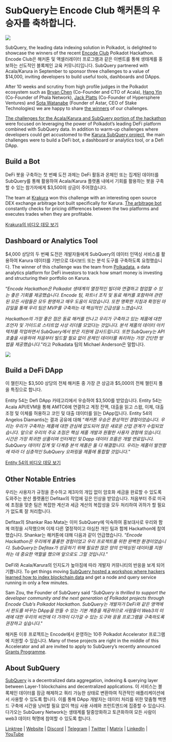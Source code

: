 # SubQuery는 Encode Club 해커톤의 우승자를 축하합니다.

![](https://miro.medium.com/max/1400/1*KSv8qczywRPCEvWXeYiDNA.png)

SubQuery, the leading data indexing solution in Polkadot, is delighted to showcase the winners of the recent [Encode Club](https://www.encode.club/) Polkadot Hackathon. Encode Club은 해커톤 및 액셀러레이터 프로그램과 같은 이벤트를 통해 생태계를 홍보하는 선도적인 블록체인 교육 커뮤니티입니다. SubQuery partnered with Acala/Karura in September to sponsor three challenges to a value of $14,000, inviting developers to build useful tools, dashboards and DApps.

After 10 weeks and scrutiny from high profile judges in the Polkadot ecosystem such as [Bryan Chen](https://twitter.com/XiliangChen) (Co-Founder and CTO of Acala), [Hang Yin](https://twitter.com/bgmshana) (Co-Founder of Phala Network), [Jack Platts](https://twitter.com/jackbplatts) (Co-Founder of Hypersphere Ventures) and [Sota Watanabe](https://twitter.com/WatanabeSota) (Founder of Astar, CEO of Stake Technologies) we are happy to share [the winners](https://medium.com/encode-club/polkadot-hack-finale-prizewinners-and-summary-931627c64d9) of our challenges.

[The challenges for the Acala/Karura and SubQuery portion of the hackathon](https://medium.com/encode-club/polkadot-hack-challenges-7cfeba1a4c0e) were focused on leveraging the power of Polkadot’s leading DeFi platform combined with SubQuery data. In addition to warm-up challenges where developers could get accustomed to the [Karura SubQuery project](https://explorer.subquery.network/subquery/AcalaNetwork/karura), the main challenges were to build a DeFi bot, a dashboard or analytics tool, or a Defi DApp.

## Build a Bot

DeFi 봇을 구축하는 첫 번째 도전 과제는 DeFi 활동과 온체인 또는 집계된 데이터를 SubQuery를 통해 활용하여 Acala/Karura 플랫폼 내에서 기회를 활용하는 봇을 구축할 수 있는 참가자에게 $3,500의 상금이 주어졌습니다.

The team at [Krakura](https://github.com/houtenbos/krakura-bot) won this challenge with an interesting open source DEX exchange arbitrage bot built specifically for Karura. [The arbitrage bot](https://github.com/houtenbos/krakura-bot) constantly checks for pricing differences between the two platforms and executes trades when they are profitable.

[Krakura의 비디오 데모 보기](https://youtu.be/G7TNTzMDijU)

## Dashboard or Analytics Tool

$4,000 상당의 두 번째 도전은 개발자들에게 SubQuery의 데이터 인덱싱 서비스를 활용하여 Karura 데이터를 기반으로 대시보드 또는 분석 도구를 구축하도록 요청했습니다. The winner of this challenge was the team from [Polkadata](https://www.polkadata.xyz/), a data analytics platform for DeFi investors to track how smart money is investing and structuring their portfolio on Karura.

“_Encode Hackathon은 Polkadot 생태계의 열정적인 빌더와 연결하고 협업할 수 있는 좋은 기회를 제공했습니다. Encode 팀, 파트너 조직 및 동료 해커를 포함하여 관련된 모든 사람들은 모두 환영하고 매우 도움이 되었습니다. 또한 명확한 지침과 확정된 마감일을 통해 우리 팀은 MVP를 구축하는 데 핵심적인 긴급성을 느꼈습니다._

_Hackathon의 가장 좋은 점은 동료 해커를 만나고 우리가 구축하고 있는 제품에 대한 조언자 및 가이드로 스타트업 사상 리더를 모았다는 것입니다. 분석 제품의 데이터 아키텍처를 작업하면서 SubQuery에서 받은 지원에 감사드립니다. 또한 SubQuery는 API 호출을 사용하여 처음부터 빌드할 필요 없이 온체인 데이터를 쿼리하는 가장 간단한 방법을 제공했습니다._”라고 Polkadata 팀의 Michael Anderson은 말합니다.

![](https://miro.medium.com/max/1400/0*o01LCEIOu-FyUOWx)

## Build a DeFi DApp

이 챌린지는 $3,500 상당의 전체 해커톤 중 가장 큰 상금과 $5,000의 전체 챌린지 풀을 특징으로 합니다.

Entity 54는 Defi DApp 카테고리에서 우승하여 $3,500를 받았습니다. Entity 54는 Acala API/EVM을 통해 AMTC6에 연결하고 계정 잔액, 대출을 읽고 스왑, 이체, 대출 조정 및 이체를 허용하고 코인 및 대출 데이터를 읽는 DApp입니다. Entity 54의 Angelos Diamantis는 결과 공유에 대해 “_해커톤 우승은 환상적인 경험이었습니다. 우리는 우리가 구축하는 제품에 대한 관심에 압도되어 많은 새로운 산업 관계가 수립되었습니다. 앞으로 우리의 주요 초점은 핵심 제품 개발과 원활한 사용자 경험에 있습니다. 시간은 가장 희귀한 상품이며 인터체인 및 Dapp 데이터 흐름은 개발 연료입니다. SubQuery 데이터 집계 및 다계층 분석 제품은 둘 다 해결합니다. 우리는 제품이 발전함에 따라 더 심층적인 SubQuery 오퍼링을 제품에 통합할 것입니다._"

[Entity 54의 비디오 데모 보기](https://youtu.be/fU1BRVOtx2o)

## Other Notable Entries

우리는 사용자가 규정을 준수하고 제3자의 개입 없이 암호화 세금을 완료할 수 있도록 도와주는 분산 플랫폼인 Defitax의 작업에 깊은 인상을 받았습니다. 처음부터 주로 미국에 초점을 맞춘 팀은 복잡한 계산과 세금 계산의 복잡성을 모두 처리하여 귀하가 할 필요가 없도록 잘 처리합니다.

Defitax의 Shankar Rao Mata는 이미 SubQuery에 익숙하여 홍보대사로 우리와 함께 여정을 시작했으며 이제 다른 열정적이고 야심찬 개인 팀과 함께 Hackathon에 참여했습니다. Shankar는 해커톤에 대해 다음과 같이 언급했습니다. “_Encode Hackathon은 우리에게 훌륭한 경험이었고 우리 프로젝트를 위한 완벽한 환경이었습니다. SubQuery는 Defitax가 성공하기 위해 필요한 많은 양의 인덱싱된 데이터를 지원하는 데 중요한 역할을 했으며 앞으로도 그럴 것입니다._”

DeFi와 Acala/Karura의 인지도가 높아짐에 따라 개발자 커뮤니티의 반응을 보게 되어 기쁩니다. To get things moving [SubQuery hosted a workshop where hackers learned how to index blockchain data](https://www.youtube.com/watch?v=QUtWC_LZM8Q) and get a node and query service running in only a few minutes.

Sam Zou, the Founder of SubQuery said _“SubQuery is thrilled to support the developer community and the next generation of Polkadot projects through Encode Club’s Polkadot Hackathon. SubQuery는 개발자가 DeFi와 같은 영역에서 판도를 바꾸는 DApp을 만들 수 있는 기본 계층을 제공하므로 사람들이 Web3의 미래에 대한 우리의 비전에 더 가까이 다가갈 수 있는 도구와 응용 프로그램을 구축하도록 권장하고 싶습니다."_

해커톤 이후 프로젝트는 Encode에서 운영하는 10주 Polkadot Accelerator 프로그램에 지원할 수 있습니다. Many of these projects are right in the middle of this Accelerator and all are invited to apply to SubQuery’s recently announced [Grants Programme](https://subquery.network/grants).

## About SubQuery

[SubQuery](https://subquery.network/) is a decentralized data aggregation, indexing & querying layer between Layer-1 blockchains and decentralized applications. 이 서비스는 블록체인 데이터를 잠금 해제하고 쿼리 가능한 상태로 변환하여 직관적인 애플리케이션에서 사용할 수 있도록 합니다. 이를 통해 DApp 개발자는 데이터 처리를 위한 맞춤형 백엔드 구축에 시간을 낭비할 필요 없이 핵심 사용 사례와 프런트엔드에 집중할 수 있습니다. 다가오는 SubQuery Network는 생태계를 탈중앙화하고 토큰화하여 모든 사람이 web3 데이터 혁명에 참여할 수 있도록 합니다.

[Linktree](https://linktr.ee/subquerynetwork) | [Website](https://subquery.network/) | [Discord](https://discord.com/invite/78zg8aBSMG) | [Telegram](https://t.me/subquerynetwork) | [Twitter](https://twitter.com/subquerynetwork) | [Matrix](https://matrix.to/#/#subquery:matrix.org) | [LinkedIn](https://www.linkedin.com/company/subquery) | [YouTube](https://www.youtube.com/channel/UCi1a6NUUjegcLHDFLr7CqLw)
